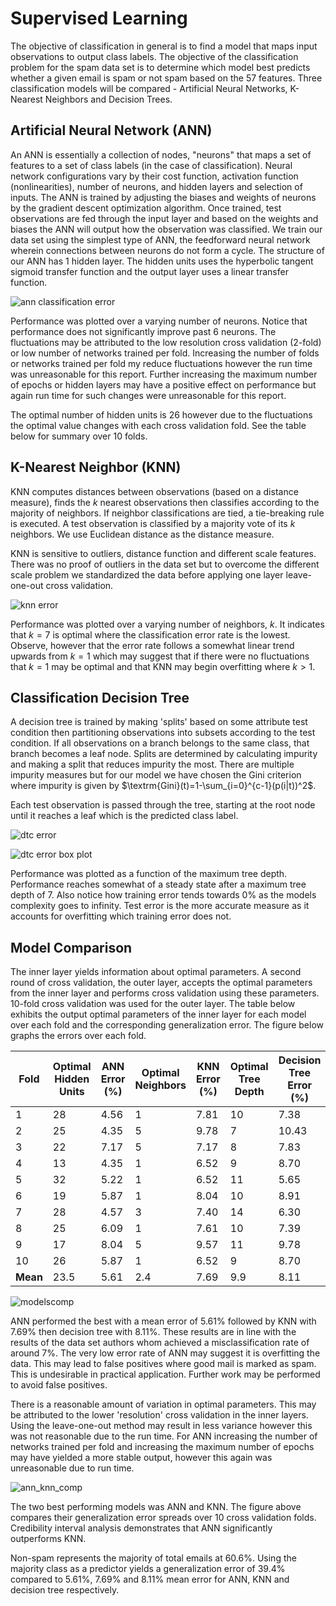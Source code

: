 # Supervised Learning

The objective of classification in general is to find a model that maps input observations to output class labels. The objective of the classification problem for the spam data set is to determine which model best predicts whether a given email is spam or not spam based on the 57 features. Three classification models will be compared - Artificial Neural Networks, K-Nearest Neighbors and Decision Trees. 

## Artificial Neural Network (ANN)

An ANN is essentially a collection of nodes, "neurons" that maps a set of features to a set of class labels (in the case of classification). Neural network configurations vary by their cost function, activation function (nonlinearities), number of neurons, and hidden layers and selection of inputs. The ANN is trained by adjusting the biases and weights of neurons by the gradient descent optimization algorithm. Once trained, test observations are fed through the input layer and based on the weights and biases the ANN will output how the observation was classified. We train our data set using the simplest type of ANN, the feedforward neural network wherein connections between neurons do not form a cycle. The structure of our ANN has 1 hidden layer. The hidden units uses the hyperbolic tangent sigmoid transfer function and the output layer uses a linear transfer function.

![ann classification error](.\figures\ann_classification_error.png)

Performance was plotted over a varying number of neurons. Notice that performance does not significantly improve past 6 neurons. The fluctuations may be attributed to the low resolution cross validation (2-fold) or low number of networks trained per fold. Increasing the number of folds or networks trained per fold my reduce fluctuations however the run time was unreasonable for this report. Further increasing the maximum number of epochs or hidden layers may have a positive effect on performance but again run time for such changes were unreasonable for this report.

The optimal number of hidden units is 26 however due to the fluctuations the optimal value changes with each cross validation fold. See the table below for summary over 10 folds.

## K-Nearest Neighbor (KNN)

KNN computes distances between observations (based on a distance measure), finds the $k$ nearest observations then classifies according to the majority of neighbors. If neighbor classifications are tied, a tie-breaking rule is executed. A test observation is classified by a majority vote of its $k$ neighbors. We use Euclidean distance as the distance measure.

KNN is sensitive to outliers, distance function and different scale features. There was no proof of outliers in the data set but to overcome the different scale problem we standardized the data before applying one layer leave-one-out cross validation. 

![knn error](.\figures\knn_error.png)


Performance was plotted over a varying number of neighbors, $k$. It indicates that $k=7$ is optimal where the classification error rate is the lowest. Observe, however that the error rate follows a somewhat linear trend upwards from $k=1$ which may suggest that if there were no fluctuations that $k=1$ may be optimal and that KNN may begin overfitting where $k>1$.

## Classification Decision Tree

A decision tree is trained by making 'splits' based on some attribute test condition then partitioning observations into subsets according to the test condition. If all observations on a branch belongs to the same class, that branch becomes a leaf node. Splits are determined by calculating impurity and making a split that reduces impurity the most. There are multiple impurity measures but for our model we have chosen the Gini criterion where impurity is given by $\textrm{Gini}(t)=1-\sum_{i=0}^{c-1}(p(i|t))^2$.

Each test observation is passed through the tree, starting at the root node until it reaches a leaf which is the predicted class label.

![dtc error](dtc_error.png)

![dtc error box plot](.\figures\dtc_error_box_plot.png)

Performance was plotted as a function of the maximum tree depth. Performance reaches somewhat of a steady state after a maximum tree depth of 7. Also notice how training error tends towards 0% as the models complexity goes to infinity. Test error is the more accurate measure as it accounts for overfitting which training error does not.

## Model Comparison

The inner layer yields information about optimal parameters. A second round of cross validation, the outer layer, accepts the optimal parameters from the inner layer and performs cross validation using these parameters. 10-fold cross validation was used for the outer layer. The table below exhibits the output optimal parameters of the inner layer for each model over each fold and the corresponding generalization error. The figure below graphs the errors over each fold.

| Fold     | Optimal Hidden Units | ANN Error (%) | Optimal Neighbors | KNN Error (%) | Optimal Tree Depth | Decision Tree Error (%) |
| -------- | -------------------- | ------------- | ----------------- | ------------- | ------------------ | ----------------------- |
| 1        | 28                   | 4.56          | 1                 | 7.81          | 10                 | 7.38                    |
| 2        | 25                   | 4.35          | 5                 | 9.78          | 7                  | 10.43                   |
| 3        | 22                   | 7.17          | 5                 | 7.17          | 8                  | 7.83                    |
| 4        | 13                   | 4.35          | 1                 | 6.52          | 9                  | 8.70                    |
| 5        | 32                   | 5.22          | 1                 | 6.52          | 11                 | 5.65                    |
| 6        | 19                   | 5.87          | 1                 | 8.04          | 10                 | 8.91                    |
| 7        | 28                   | 4.57          | 3                 | 7.40          | 14                 | 6.30                    |
| 8        | 25                   | 6.09          | 1                 | 7.61          | 10                 | 7.39                    |
| 9        | 17                   | 8.04          | 5                 | 9.57          | 11                 | 9.78                    |
| 10       | 26                   | 5.87          | 1                 | 6.52          | 9                  | 8.70                    |
| **Mean** | 23.5                 | 5.61          | 2.4               | 7.69          | 9.9                | 8.11                    |

![modelscomp](.\figures\modelscomp.png)

ANN performed the best with a mean error of 5.61% followed by KNN with 7.69% then decision tree with 8.11%. These results are in line with the results of the data set authors whom achieved a misclassification rate of around 7%. The very low error rate of ANN may suggest it is overfitting the data. This may lead to false positives where good mail is marked as spam. This is undesirable in practical application. Further work may be performed to avoid false positives.

There is a reasonable amount of variation in optimal parameters. This may be attributed to the lower 'resolution' cross validation in the inner layers. Using the leave-one-out method may result in less variance however this was not reasonable due to the run time. For ANN increasing the number of networks trained per fold and increasing the maximum number of epochs may have yielded a more stable output, however this again was unreasonable due to run time. 

![ann_knn_comp](.\figures\ann_knn_comp.png)

The two best performing models was ANN and KNN. The figure above compares their generalization error spreads over 10 cross validation folds. Credibility interval analysis demonstrates that ANN significantly outperforms KNN.

Non-spam represents the majority of total emails at 60.6%. Using the majority class as a predictor yields a generalization error of 39.4% compared to 5.61%, 7.69% and 8.11% mean error for ANN, KNN and decision tree respectively.​